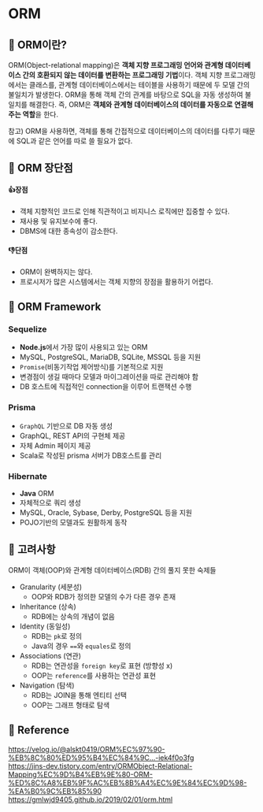 # ORM

## 🍞 ORM이란?

ORM(Object-relational mapping)은 **객체 지향 프로그래밍 언어와 관계형 데이터베이스 간의 호환되지 않는 데이터를 변환하는 프로그래밍 기법**이다. 객체 지향 프로그래밍에서는 클래스를, 관계형 데이터베이스에서는 테이블을 사용하기 때문에 두 모델 간의 불일치가 발생한다. ORM을 통해 객체 간의 관계를 바탕으로 SQL을 자동 생성하여 불일치를 해결한다. 즉, ORM은 **객체와 관계형 데이터베이스의 데이터를 자동으로 연결해주는 역할**을 한다.

참고) ORM을 사용하면, 객체를 통해 간접적으로 데이터베이스의 데이터를 다루기 때문에 SQL과 같은 언어를 따로 쓸 필요가 없다.

## 🍞 ORM 장단점

#### 👍장점

- 객체 지향적인 코드로 인해 직관적이고 비지니스 로직에만 집중할 수 있다.
- 재사용 및 유지보수에 좋다.
- DBMS에 대한 종속성이 감소한다.

#### 👎단점

- ORM이 완벽하지는 않다.
- 프로시저가 많은 시스템에서는 객체 지향의 장점을 활용하기 어렵다.

## 🍞 ORM Framework

### Sequelize

- **Node.js**에서 가장 많이 사용되고 있는 ORM
- MySQL, PostgreSQL, MariaDB, SQLite, MSSQL 등을 지원
- `Promise`(비동기작업 제어방식)를 기본적으로 지원
- 변경점이 생길 때마다 모델과 마이그레이션을 따로 관리해야 함
- DB 호스트에 직접적인 connection을 이루어 트랜잭션 수행

### Prisma

- `GraphQL` 기반으로 DB 자동 생성
- GraphQL, REST API의 구현체 제공
- 자체 Admin 페이지 제공
- Scala로 작성된 prisma 서버가 DB호스트를 관리

### Hibernate

- **Java** ORM
- 자체적으로 쿼리 생성
- MySQL, Oracle, Sybase, Derby, PostgreSQL 등을 지원
- POJO기반의 모델과도 원활하게 동작

## 🍞 고려사항

ORM이 객체(OOP)와 관계형 데이터베이스(RDB) 간의 풀지 못한 숙제들

- Granularity (세분성)
  - OOP와 RDB가 정의한 모델의 수가 다른 경우 존재
- Inheritance (상속)
  - RDB에는 상속의 개념이 없음
- Identity (동일성)
  - RDB는 `pk`로 정의
  - Java의 경우 `==`와 `equales`로 정의
- Associations (연관)
  - RDB는 연관성을 `foreign key`로 표현 (방향성 x)
  - OOP는 `reference`를 사용하는 연관성 표현
- Navigation (탐색)
  - RDB는 JOIN을 통해 엔티티 선택
  - OOP는 그래프 형태로 탐색

## 📌 Reference

https://velog.io/@alskt0419/ORM%EC%97%90-%EB%8C%80%ED%95%B4%EC%84%9C...-iek4f0o3fg<br>
https://jins-dev.tistory.com/entry/ORMObject-Relational-Mapping%EC%9D%B4%EB%9E%80-ORM-%ED%8C%A8%EB%9F%AC%EB%8B%A4%EC%9E%84%EC%9D%98-%EA%B0%9C%EB%85%90<br>
https://gmlwjd9405.github.io/2019/02/01/orm.html<br>
